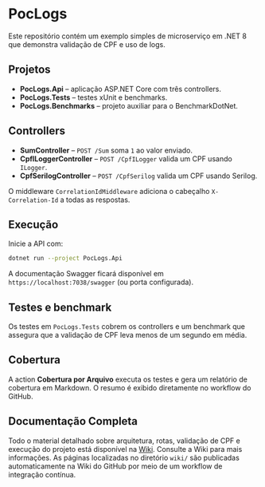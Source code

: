 # PocLogs

Este repositório contém um exemplo simples de microserviço em .NET 8 que demonstra validação de CPF e uso de logs.

## Projetos

- **PocLogs.Api** – aplicação ASP.NET Core com três controllers.
- **PocLogs.Tests** – testes xUnit e benchmarks.
- **PocLogs.Benchmarks** – projeto auxiliar para o BenchmarkDotNet.

## Controllers

- **SumController** – `POST /Sum` soma `1` ao valor enviado.
- **CpfILoggerController** – `POST /CpfILogger` valida um CPF usando `ILogger`.
- **CpfSerilogController** – `POST /CpfSerilog` valida um CPF usando Serilog.

O middleware `CorrelationIdMiddleware` adiciona o cabeçalho `X-Correlation-Id` 
a todas as respostas.

## Execução

Inicie a API com:

```bash
dotnet run --project PocLogs.Api
```

A documentação Swagger ficará disponível em `https://localhost:7038/swagger` (ou porta configurada).

## Testes e benchmark

Os testes em `PocLogs.Tests` cobrem os controllers e um benchmark que assegura
que a validação de CPF leva menos de um segundo em média.

## Cobertura

A action **Cobertura por Arquivo** executa os testes e gera um relatório de
cobertura em Markdown. O resumo é exibido diretamente no workflow do GitHub.

## Documentação Completa

Todo o material detalhado sobre arquitetura, rotas, validação de CPF e execução do projeto está disponível na [Wiki](https://github.com/AlbertKellner/PocLogs/wiki). Consulte a Wiki para mais informações.
As páginas localizadas no diretório `wiki/` são publicadas automaticamente na Wiki do GitHub por meio de um workflow de integração contínua.
